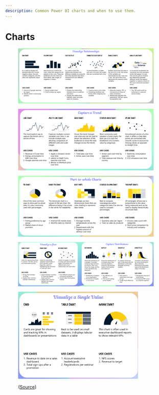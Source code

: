 ```yaml
---
description: Common Power BI charts and when to use them.
---
```


# Charts

<figure><img src="../../.gitbook/assets/image (1) (1) (1) (1) (1) (1).png" alt=""><figcaption></figcaption></figure>

<figure><img src="../../.gitbook/assets/image (7).png" alt=""><figcaption></figcaption></figure>

<figure><img src="../../.gitbook/assets/image (4).png" alt=""><figcaption></figcaption></figure>

<figure><img src="../../.gitbook/assets/image (8).png" alt=""><figcaption></figcaption></figure>

<figure><img src="../../.gitbook/assets/image (9).png" alt="" width="375"><figcaption><p>(<a href="https://tanducits.com/files/Data%20Visualization%20Cheat%20Sheet.pdf">Source</a>)</p></figcaption></figure>
